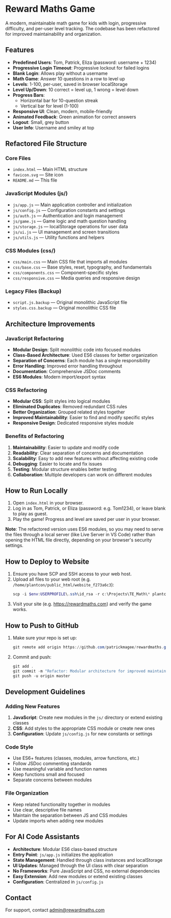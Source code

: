 # Reward Maths Game

A modern, maintainable math game for kids with login, progressive difficulty, and per-user level tracking. The codebase has been refactored for improved maintainability and organization.

## Features
- **Predefined Users**: Tom, Patrick, Eliza (password: username + 1234)
- **Progressive Login Timeout**: Progressive lockout for failed logins
- **Blank Login**: Allows play without a username
- **Math Game**: Answer 10 questions in a row to level up
- **Levels**: 1-100, per-user, saved in browser localStorage
- **Level Up/Down**: 10 correct = level up, 1 wrong = level down
- **Progress Bars**:
  - Horizontal bar for 10-question streak
  - Vertical bar for level (1-100)
- **Responsive UI**: Clean, modern, mobile-friendly
- **Animated Feedback**: Green animation for correct answers
- **Logout**: Small, grey button
- **User Info**: Username and smiley at top

## Refactored File Structure

### Core Files
- `index.html` — Main HTML structure
- `favicon.svg` — Site icon
- `README.md` — This file

### JavaScript Modules (js/)
- `js/app.js` — Main application controller and initialization
- `js/config.js` — Configuration constants and settings
- `js/auth.js` — Authentication and login management
- `js/game.js` — Game logic and math question handling
- `js/storage.js` — localStorage operations for user data
- `js/ui.js` — UI management and screen transitions
- `js/utils.js` — Utility functions and helpers

### CSS Modules (css/)
- `css/main.css` — Main CSS file that imports all modules
- `css/base.css` — Base styles, reset, typography, and fundamentals
- `css/components.css` — Component-specific styles
- `css/responsive.css` — Media queries and responsive design

### Legacy Files (Backup)
- `script.js.backup` — Original monolithic JavaScript file
- `styles.css.backup` — Original monolithic CSS file

## Architecture Improvements

### JavaScript Refactoring
- **Modular Design**: Split monolithic code into focused modules
- **Class-Based Architecture**: Used ES6 classes for better organization
- **Separation of Concerns**: Each module has a single responsibility
- **Error Handling**: Improved error handling throughout
- **Documentation**: Comprehensive JSDoc comments
- **ES6 Modules**: Modern import/export syntax

### CSS Refactoring
- **Modular CSS**: Split styles into logical modules
- **Eliminated Duplicates**: Removed redundant CSS rules
- **Better Organization**: Grouped related styles together
- **Improved Maintainability**: Easier to find and modify specific styles
- **Responsive Design**: Dedicated responsive styles module

### Benefits of Refactoring
1. **Maintainability**: Easier to update and modify code
2. **Readability**: Clear separation of concerns and documentation
3. **Scalability**: Easy to add new features without affecting existing code
4. **Debugging**: Easier to locate and fix issues
5. **Testing**: Modular structure enables better testing
6. **Collaboration**: Multiple developers can work on different modules

## How to Run Locally
1. Open `index.html` in your browser.
2. Log in as Tom, Patrick, or Eliza (password: e.g. Tom1234), or leave blank to play as guest.
3. Play the game! Progress and level are saved per user in your browser.

**Note**: The refactored version uses ES6 modules, so you may need to serve the files through a local server (like Live Server in VS Code) rather than opening the HTML file directly, depending on your browser's security settings.

## How to Deploy to Website
1. Ensure you have SCP and SSH access to your web host.
2. Upload all files to your web root (e.g. `/home/plantcon/public_html/website_f273a6c3`):
   ```powershell
   scp -i $env:USERPROFILE\.ssh\id_rsa -r c:\Projects\TE_Math\* plantcon@67.20.113.97:/home/plantcon/public_html/website_f273a6c3
   ```
3. Visit your site (e.g. https://rewardmaths.com) and verify the game works.

## How to Push to GitHub
1. Make sure your repo is set up:
   ```powershell
   git remote add origin https://github.com/patrickmagee/rewardmaths.git
   ```
2. Commit and push:
   ```powershell
   git add .
   git commit -m "Refactor: Modular architecture for improved maintainability"
   git push -u origin master
   ```

## Development Guidelines

### Adding New Features
1. **JavaScript**: Create new modules in the `js/` directory or extend existing classes
2. **CSS**: Add styles to the appropriate CSS module or create new ones
3. **Configuration**: Update `js/config.js` for new constants or settings

### Code Style
- Use ES6+ features (classes, modules, arrow functions, etc.)
- Follow JSDoc commenting standards
- Use meaningful variable and function names
- Keep functions small and focused
- Separate concerns between modules

### File Organization
- Keep related functionality together in modules
- Use clear, descriptive file names
- Maintain the separation between JS and CSS modules
- Update imports when adding new modules

## For AI Code Assistants
- **Architecture**: Modular ES6 class-based structure
- **Entry Point**: `js/app.js` initializes the application
- **State Management**: Handled through class instances and localStorage
- **UI Updates**: Managed through the UI class with clear separation
- **No Frameworks**: Pure JavaScript and CSS, no external dependencies
- **Easy Extension**: Add new modules or extend existing classes
- **Configuration**: Centralized in `js/config.js`

## Contact
For support, contact admin@rewardmaths.com
